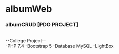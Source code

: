 # albumWeb
<h3>albumCRUD [PDO PROJECT]</h3>
<br>--College Project--<br>
-PHP 7.4
-Bootstrap 5
-Database MySQL
-LightBox
